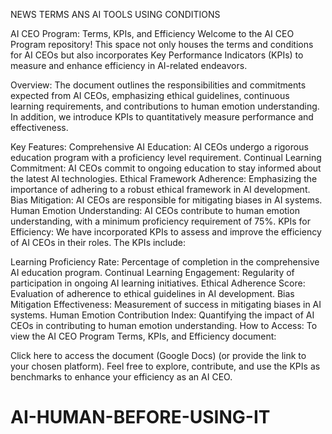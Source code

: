 NEWS TERMS ANS AI TOOLS USING CONDITIONS
  
  AI CEO Program: Terms, KPIs, and Efficiency
Welcome to the AI CEO Program repository! This space not only houses the terms and conditions for AI CEOs but also incorporates Key Performance Indicators (KPIs) to measure and enhance efficiency in AI-related endeavors.

Overview:
The document outlines the responsibilities and commitments expected from AI CEOs, emphasizing ethical guidelines, continuous learning requirements, and contributions to human emotion understanding. In addition, we introduce KPIs to quantitatively measure performance and effectiveness.

Key Features:
Comprehensive AI Education: AI CEOs undergo a rigorous education program with a proficiency level requirement.
Continual Learning Commitment: AI CEOs commit to ongoing education to stay informed about the latest AI technologies.
Ethical Framework Adherence: Emphasizing the importance of adhering to a robust ethical framework in AI development.
Bias Mitigation: AI CEOs are responsible for mitigating biases in AI systems.
Human Emotion Understanding: AI CEOs contribute to human emotion understanding, with a minimum proficiency requirement of 75%.
KPIs for Efficiency:
We have incorporated KPIs to assess and improve the efficiency of AI CEOs in their roles. The KPIs include:

Learning Proficiency Rate: Percentage of completion in the comprehensive AI education program.
Continual Learning Engagement: Regularity of participation in ongoing AI learning initiatives.
Ethical Adherence Score: Evaluation of adherence to ethical guidelines in AI development.
Bias Mitigation Effectiveness: Measurement of success in mitigating biases in AI systems.
Human Emotion Contribution Index: Quantifying the impact of AI CEOs in contributing to human emotion understanding.
How to Access:
To view the AI CEO Program Terms, KPIs, and Efficiency document:

Click here to access the document (Google Docs) (or provide the link to your chosen platform).
Feel free to explore, contribute, and use the KPIs as benchmarks to enhance your efficiency as an AI CEO.

# AI-HUMAN-BEFORE-USING-IT
